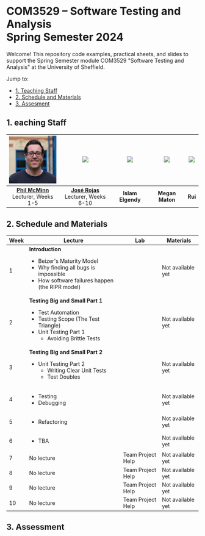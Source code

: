 # COM3529 – Software Testing and Analysis <br /> Spring Semester 2024

Welcome! This repository code examples, practical sheets, and slides to support the Spring Semester module COM3529 "Software Testing and Analysis" at the University of Sheffield.

Jump to:
* [1. Teaching Staff](#1-teaching-staff)
* [2. Schedule and Materials](#2-schedule-and-materials)
* [3. Assesment](#3-assessment)

## 1. eaching Staff

  |<img src=".images/phil.jpg" width="150"/> | <img src=".images/jose" width="150"/> | <img src=".images/islam" width="150"/> | <img src=".images/megan" width="150"/> | <img src=".images/rui" width="150"/> |
  |:-:|:-:|:-:|:-:|:-:|
  | **[Phil McMinn](https://mcminn.info)** <br /> Lecturer, Weeks 1-5 | **[José Rojas](https://jmrojas.github.io)** <br /> Lecturer, Weeks 6-10 | **Islam Elgendy** | **Megan Maton** | **Rui** |

## 2. Schedule and Materials

| Week | Lecture | Lab | Materials |
|------|---------|-----|-----------|
| 1    | **Introduction**<ul><li>Beizer's Maturity Model</li><li>Why finding all bugs is impossible</li><li>How software failures happen (the RIPR model)</li></ul>| | Not available yet|
|2     | **Testing Big and Small Part 1**<ul><li>Test Automation</li><li>Testing Scope (The Test Triangle)</li><li>Unit Testing Part 1<ul><li> Avoiding Brittle Tests</li></ul></li></ul> | | Not available yet|
|3     | **Testing Big and Small Part 2**<ul><li>Unit Testing Part 2<ul><li>Writing Clear Unit Tests</li><li>Test Doubles</li></ul></li></ul> | | Not available yet|
|4     | <ul><li>Testing</li><li>Debugging</li></ul> | | Not available yet| 
|5     | <ul><li>Refactoring</li></ul> | | Not available yet|
|6     | <ul><li>TBA</li></ul> | | Not available yet|
|7     | No lecture | Team Project Help | Not available yet|
|8     | No lecture | Team Project Help | Not available yet|
|9     | No lecture | Team Project Help | Not available yet|
|10    | No lecture | Team Project Help | Not available yet|

## 3. Assessment
